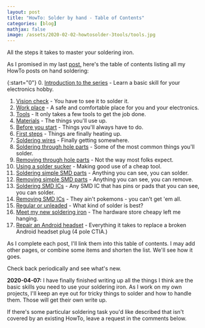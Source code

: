 ```yaml
---
layout: post
title: "HowTo: Solder by hand - Table of Contents"
categories: [blog]
mathjax: false
image: /assets/2020-02-02-howtosolder-3tools/tools.jpg
--- 
```

All the steps it takes to master your soldering iron.

As I promised in my last [post,](howtosolder-intro) here's the table of contents listing all my HowTo posts on hand soldering:

{:start="0"}
0.  [Introduction to the series](howtosolder-intro) - Learn a basic skill for your electronics hobby.
1.  [Vision check](howtosolder-1visioncheck) - You have to see it to solder it.
2.  [Work place](howtosolder-2workplace) - A safe and comfortable place for you and your electronics.
3.  [Tools](howtosolder-3tools) - It only takes a few tools to get the job done.
4.  [Materials](howtosolder-4materials) - The things you'll use up.
5.  [Before you start](howtosolder-5getstarted) - Things you'll always have to do.
6.  [First steps](howtosolder-6firststep) - Things are finally heating up.
7.  [Soldering wires](howtosolder-7solderwire) - Finally getting somewhere.
8.  [Soldering through hole parts](howtosolder-8throughhole) - Some of the most common things you'll solder.
9.  [Removing through hole parts](howtosolder-9throughhole-remove) - Not the way most folks expect.
10. [Using a solder sucker](howtosolder-10soldersucker) - Making good use of a cheap tool.
11. [Soldering simple SMD parts](howtosolder-11soldersmdpassive) - Anything you can see, you can solder.
12. [Removing simple SMD parts](howtosolder-12removesmdpassive) - Anything you can see, you can remove.
13. [Soldering SMD ICs](howtosolder-13soldersmdic) - Any SMD IC that has pins or pads that you can see, you can solder.
14. [Removing SMD ICs](howtosolder-14removesmdic) - They ain't pokemons - you can't get 'em all.
15. [Regular or unleaded](howtosolder-15-regular-or-unleaded) - What kind of solder is best?
16. [Meet my new soldering iron](howtosolder-16-new-soldering-iron) - The hardware store cheapy left me hanging.
17. [Repair an Android headset](howtosolder-17-headset) - Everything it takes to replace a broken Android headset plug (4 pole CTIA.)

As I complete each post, I'll link them into this table of contents.  I may add other pages, or combine some items and shorten the list.  We'll see how it goes.

Check back periodically and see what's new.

**2020-04-07:** I have finally finished writing up all the things I think are the basic skills you need to use your soldering iron.  As I work on my own projects, I'll keep an eye out for tricky things to solder and how to handle them.  Those will get their own write up.

If there's some particular soldering task you'd like described that isn't covered by an existing HowTo, leave a request in the comments below.
